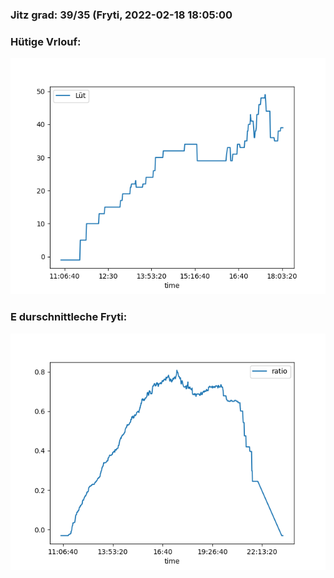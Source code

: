 ### Jitz grad: 39/35 (Fryti, 2022-02-18 18:05:00

### Hütige Vrlouf:
![Graph](Today.png)

### E durschnittleche Fryti:
![Graph](Fryti.png)